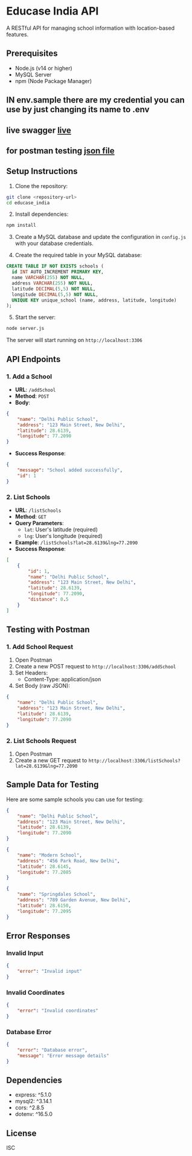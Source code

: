 # Educase India API

A RESTful API for managing school information with location-based features.

## Prerequisites

- Node.js (v14 or higher)
- MySQL Server
- npm (Node Package Manager)
## IN env.sample there are my credential you can use by  just changing  its name to .env
## live swagger <a href="https://educase-zp18.onrender.com/api-docs/">live</a>
## for postman testing <a href="https://drive.google.com/file/d/1QElp9yJtAtWk63WV_GlPqWNsg9K6pca3/view?usp=sharing">json file</a>
## Setup Instructions

1. Clone the repository:
```bash
git clone <repository-url>
cd educase_india
```

2. Install dependencies:
```bash
npm install
```

3. Create a MySQL database and update the configuration in `config.js` with your database credentials.

4. Create the required table in your MySQL database:
```sql
CREATE TABLE IF NOT EXISTS schools (
  id INT AUTO_INCREMENT PRIMARY KEY,
  name VARCHAR(255) NOT NULL,
  address VARCHAR(255) NOT NULL,
  latitude DECIMAL(5,5) NOT NULL,
  longitude DECIMAL(5,5) NOT NULL,
  UNIQUE KEY unique_school (name, address, latitude, longitude)
);
```

5. Start the server:
```bash
node server.js
```

The server will start running on `http://localhost:3306`

## API Endpoints

### 1. Add a School
- **URL**: `/addSchool`
- **Method**: `POST`
- **Body**:
```json
{
    "name": "Delhi Public School",
    "address": "123 Main Street, New Delhi",
    "latitude": 28.6139,
    "longitude": 77.2090
}
```
- **Success Response**:
```json
{
    "message": "School added successfully",
    "id": 1
}
```

### 2. List Schools
- **URL**: `/listSchools`
- **Method**: `GET`
- **Query Parameters**:
  - `lat`: User's latitude (required)
  - `lng`: User's longitude (required)
- **Example**: `/listSchools?lat=28.6139&lng=77.2090`
- **Success Response**:
```json
[
    {
        "id": 1,
        "name": "Delhi Public School",
        "address": "123 Main Street, New Delhi",
        "latitude": 28.6139,
        "longitude": 77.2090,
        "distance": 0.5
    }
]
```

## Testing with Postman

### 1. Add School Request
1. Open Postman
2. Create a new POST request to `http://localhost:3306/addSchool`
3. Set Headers:
   - Content-Type: application/json
4. Set Body (raw JSON):
```json
{
    "name": "Delhi Public School",
    "address": "123 Main Street, New Delhi",
    "latitude": 28.6139,
    "longitude": 77.2090
}
```

### 2. List Schools Request
1. Open Postman
2. Create a new GET request to `http://localhost:3306/listSchools?lat=28.6139&lng=77.2090`

## Sample Data for Testing

Here are some sample schools you can use for testing:

```json
{
    "name": "Delhi Public School",
    "address": "123 Main Street, New Delhi",
    "latitude": 28.6139,
    "longitude": 77.2090
}
```

```json
{
    "name": "Modern School",
    "address": "456 Park Road, New Delhi",
    "latitude": 28.6145,
    "longitude": 77.2085
}
```

```json
{
    "name": "Springdales School",
    "address": "789 Garden Avenue, New Delhi",
    "latitude": 28.6150,
    "longitude": 77.2095
}
```

## Error Responses

### Invalid Input
```json
{
    "error": "Invalid input"
}
```

### Invalid Coordinates
```json
{
    "error": "Invalid coordinates"
}
```

### Database Error
```json
{
    "error": "Database error",
    "message": "Error message details"
}
```

## Dependencies

- express: ^5.1.0
- mysql2: ^3.14.1
- cors: ^2.8.5
- dotenv: ^16.5.0

## License

ISC 
